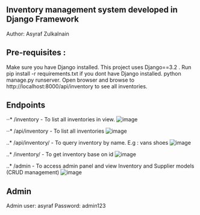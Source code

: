 ## Inventory management system developed in Django Framework
Author: Asyraf Zulkalnain

## Pre-requisites :

Make sure you have Django installed. This project uses Django==3.2 . Run pip install -r requirements.txt if you dont have Django installed.
python manage.py runserver. 
Open browser and browse to http://localhost:8000/api/inventory
to see all inventories.

## Endpoints
⋅⋅* /inventory - To list all inventories in view.
![image](https://user-images.githubusercontent.com/53460015/197374845-e6b44dc0-972d-40f4-ab2f-77b54bcae866.png)


⋅⋅* /api/inventory - To list all inventories
![image](https://user-images.githubusercontent.com/53460015/197374857-4afad67d-42aa-427c-8ea4-2d6fa65eb530.png)

..* /api/inventory/<name> - To query inventory by name. E.g : vans shoes
![image](https://user-images.githubusercontent.com/53460015/197375098-c6815ab6-211f-4a35-bfdd-6d04c3e44097.png)


..* /inventory/<id> - To get inventory base on id
![image](https://user-images.githubusercontent.com/53460015/197374908-b85df554-4876-4337-8eb3-39927396b07f.png)


 ..* /admin - To access admin panel and view Inventory and Supplier models (CRUD management)
  ![image](https://user-images.githubusercontent.com/53460015/197374953-910d33af-99a8-4def-962b-f64a03f00515.png)

  
  ## Admin
  Admin user: asyraf
  Password: admin123





